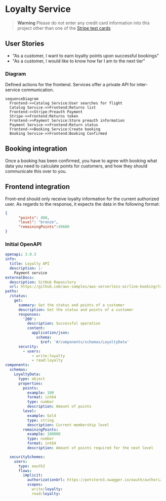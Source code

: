 # Loyalty Service

> **Warning**
> Please do not enter any credit card information into this project other than one of the [Stripe test cards](https://stripe.com/docs/testing#cards)

## User Stories
- "As a customer, I want to earn loyalty points upon successful bookings"
- "As a customer, I would like to know how far I am to the next tier"

### Diagram
Defined actions for the frontend. Services offer a private API for inter-service communication.
```mermaid
sequenceDiagram
  Frontend->>Catalog Service:User searches for flight
  Catalog Service->>Frontend:Returns list
  Frontend->>Stripe:Preauth Payment
  Stripe->>Frontend:Returns token
  Frontend->>Payment Service:Store preauth information
  Payment Service->>Frontend:Return status
  Frontend->>Booking Service:Create booking
  Booking Service->>Frontend:Booking Confirmed
```

## Booking integration
Once a booking has been confirmed, you have to agree with booking what data you need to calculate points for customers, and how they should communicate this over to you.

## Frontend integration
Front-end should only receive loyalty information for the current authorized user. As regards to the response, it expects the data in the following format:
```json
{
      "points": 400,
      "level": "bronze",
      "remainingPoints":49600
}
```

### Initial OpenAPI
```yaml
openapi: 3.0.3
info:
  title: Loyalty API
  description: |-
    Payment service
externalDocs:
  description: GitHub Repository
  url: https://github.com/aws-samples/aws-serverless-airline-booking/tree/workshop
paths:
  /status:
    get:
      summary: Get the status and points of a customer
      description: Get the status and points of a customer
      responses:
        '200':
          description: Successful operation
          content:
            application/json:
              schema:
                $ref: '#/components/schemas/LoyaltyData'
      security:
        - users:
            - write:loyalty
            - read:loyalty
components:
  schemas:
    LoyaltyData:
      type: object
      properties:
        points:
          example: 100
          format: int64
          type: number
          description: Amount of points
        level:
          example: Gold
          type: string
          description: Current membership level
        remainingPoints:
          example: 100000
          type: number
          format: int64
          description: Amount of points required for the next level

  securitySchemes:
    users:
      type: oauth2
      flows:
        implicit:
          authorizationUrl: https://petstore3.swagger.io/oauth/authorize
          scopes:
            write:loyalty:
            read:loyalty:
```
